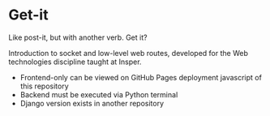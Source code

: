 # Get-it
Like post-it, but with another verb. Get it?

Introduction to socket and low-level web routes, developed for the Web technologies discipline taught at Insper.

- Frontend-only can be viewed on GitHub Pages deployment javascript of this repository
- Backend must be executed via Python terminal
- Django version exists in another repository
